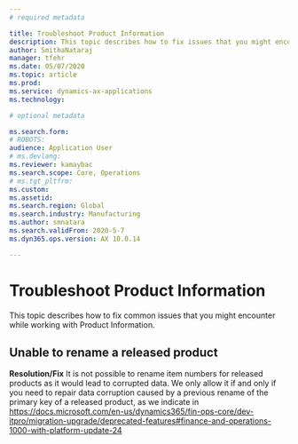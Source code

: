 ```yaml
---
# required metadata

title: Troubleshoot Product Information
description: This topic describes how to fix issues that you might encounter while working with Product Information.
author: SmithaNataraj
manager: tfehr
ms.date: 05/07/2020
ms.topic: article
ms.prod: 
ms.service: dynamics-ax-applications
ms.technology: 

# optional metadata

ms.search.form: 
# ROBOTS: 
audience: Application User
# ms.devlang: 
ms.reviewer: kamaybac
ms.search.scope: Core, Operations
# ms.tgt_pltfrm: 
ms.custom: 
ms.assetid: 
ms.search.region: Global
ms.search.industry: Manufacturing
ms.author: smnatara
ms.search.validFrom: 2020-5-7
ms.dyn365.ops.version: AX 10.0.14

---
```

# Troubleshoot Product Information
This topic describes how to fix common issues that you might encounter while working with Product Information.

##  Unable to rename a released product 
		
**Resolution/Fix**
It is not possible to rename item numbers for released products as it would lead to corrupted data. We only allow it if and only if you need to repair data corruption caused by a previous rename of the primary key of a released product, as we indicate in https://docs.microsoft.com/en-us/dynamics365/fin-ops-core/dev-itpro/migration-upgrade/deprecated-features#finance-and-operations-1000-with-platform-update-24
